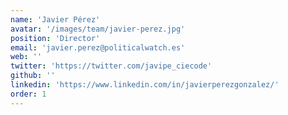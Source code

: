 ```yaml
---
name: 'Javier Pérez'
avatar: '/images/team/javier-perez.jpg'
position: 'Director'
email: 'javier.perez@politicalwatch.es'
web: ''
twitter: 'https://twitter.com/javipe_ciecode'
github: ''
linkedin: 'https://www.linkedin.com/in/javierperezgonzalez/'
order: 1
---
```

